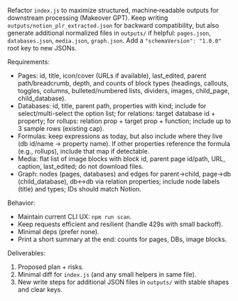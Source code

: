 Refactor `index.js` to maximize structured, machine‑readable outputs for downstream processing (Makeover GPT). Keep writing `outputs/notion_plr_extracted.json` for backward compatibility, but also generate additional normalized files in `outputs/` if helpful: `pages.json`, `databases.json`, `media.json`, `graph.json`. Add a `"schemaVersion": "1.0.0"` root key to new JSONs.

Requirements:
- Pages: id, title, icon/cover (URLs if available), last_edited, parent path/breadcrumb, depth, and counts of block types (headings, callouts, toggles, columns, bulleted/numbered lists, dividers, images, child_page, child_database).
- Databases: id, title, parent path, properties with kind; include for select/multi-select the option list; for relations: target database id + property; for rollups: relation prop + target prop + function; include up to 3 sample rows (existing cap).
- Formulas: keep expressions as today, but also include where they live (db id/name → property name). If other properties reference the formula (e.g., rollups), include that map if detectable.
- Media: flat list of image blocks with block id, parent page id/path, URL, caption, last_edited; do not download files.
- Graph: nodes (pages, databases) and edges for parent→child, page→db (child_database), db↔db via relation properties; include node labels (title) and types; IDs should match Notion.

Behavior:
- Maintain current CLI UX: `npm run scan`.
- Keep requests efficient and resilient (handle 429s with small backoff).
- Minimal deps (prefer none).
- Print a short summary at the end: counts for pages, DBs, image blocks.

Deliverables:
1) Proposed plan + risks.
2) Minimal diff for `index.js` (and any small helpers in same file).
3) New write steps for additional JSON files in `outputs/` with stable shapes and clear keys.
